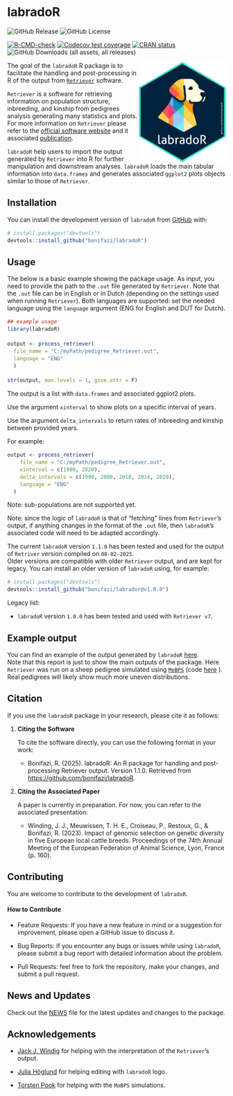 
<!-- README.md is generated from README.Rmd. Please edit that file -->

# labradoR

<!-- badges: start -->

![GitHub
Release](https://img.shields.io/github/v/release/bonifazi/labradoR)
![GitHub
License](https://img.shields.io/github/license/bonifazi/labradoR)

[![R-CMD-check](https://github.com/bonifazi/labradoR/actions/workflows/R-CMD-check.yaml/badge.svg)](https://github.com/bonifazi/labradoR/actions/workflows/R-CMD-check.yaml)
[![Codecov test
coverage](https://codecov.io/gh/bonifazi/labradoR/graph/badge.svg)](https://app.codecov.io/gh/bonifazi/labradoR)
[![CRAN
status](https://www.r-pkg.org/badges/version/labradoR)](https://CRAN.R-project.org/package=labradoR)
![GitHub Downloads (all assets, all
releases)](https://img.shields.io/github/downloads/bonifazi/labrador/total)
<!-- badges: end -->

<img src="man/figures/logo_labradoR.png" align="right" width="200"/>

The goal of the `labradoR` R package is to facilitate the handling and
post-processing in R of the output from
[`Retriever`](https://genebankdata.cgn.wur.nl/software/software.html)
software.

`Retriever` is a software for retrieving information on population
structure, inbreeding, and kinship from pedigrees analysis generating
many statistics and plots. For more information on `Retriever` please
refer to the [official software
website](https://genebankdata.cgn.wur.nl/software/software.html) and it
associated [publication](https://www.mdpi.com/2076-2615/11/5/1332).

`labradoR` help users to import the output generated by `Retriever` into
R for further manipulation and downstream analyses. `labradoR` loads the
main tabular information into `data.frames` and generates associated
`ggplot2` plots objects similar to those of `Retriever`.

## Installation

You can install the development version of `labradoR` from
[GitHub](https://github.com/) with:

``` r
# install.packages("devtools")
devtools::install_github("bonifazi/labradoR")
```

## Usage

The below is a basic example showing the package usage. As input, you
need to provide the path to the `.out` file generated by `Retriever`.
Note that the `.out` file can be in English or in Dutch (depending on
the settings used when running `Retriever`). Both languages are
supported: set the needed language using the `language` argument (ENG
for English and DUT for Dutch).

``` r
## example usage
library(labradoR)

output <- process_retriever(
  file_name = "C:/myPath/pedigree_Retriever.out",
  language = "ENG"
  )

str(output, max.levels = 1, give.attr = F)
```

The output is a list with `data.frames` and associated ggplot2 plots.

Use the argument `xinterval` to show plots on a specific interval of
years.

Use the argument `delta_intervals` to return rates of inbreeding and
kinship between provided years.

For example:

``` r
output <- process_retriever(
    file_name = "C:/myPath/pedigree_Retriever.out",
    xinterval = c(1990, 2020),
    delta_intervals = c(1990, 2000, 2010, 2014, 2020),
    language = "ENG"
  )
```

Note: sub-populations are not supported yet.

Note: since the logic of `labradoR` is that of “fetching” lines from
`Retriever`’s output, if anything changes in the format of the `.out`
file, then `labradoR`’s associated code will need to be adapted
accordingly.

The current `labradoR` version `1.1.0` has been tested and used for the
output of `Retriver` version compiled on `08-02-2025`.  
Older versions are compatible with older `Retriever` output, and are
kept for legacy. You can install an older version of `labradoR` using,
for example:

``` r
# install.packages("devtools")
devtools::install_github("bonifazi/labrador@v1.0.0")
```

Legacy list:

- `labradoR` version `1.0.0` has been tested and used with
  `Retriever v7`.

## Example output

You can find an example of the output generated by `labradoR`
[here](doc/Create_report_sheep_example.md).  
Note that this report is just to show the main outputs of the package.
Here `Retriever` was run on a sheep pedigree simulated using
[`MoBPS`](https://github.com/tpook92/MoBPS) (code
[here](dev/Simulate_sheep_test_dataset.R) ). Real pedigrees will likely
show much more uneven distributions.

## Citation

If you use the `labradoR` package in your research, please cite it as
follows:

1.  **Citing the Software**

    To cite the software directly, you can use the following format in
    your work:

    - Bonifazi, R. (2025). labradoR: An R package for handling and
      post-processing Retriever output. Version 1.1.0. Retrieved from
      <https://github.com/bonifazi/labradoR>.

2.  **Citing the Associated Paper**

    A paper is currently in preparation. For now, you can refer to the
    associated presentation:

    - Winding, J. J., Meuwissen, T. H. E., Croiseau, P., Restoux, G., &
      Bonifazi, R. (2023). Impact of genomic selection on genetic
      diversity in five European local cattle breeds. Proceedings of the
      74th Annual Meeting of the European Federation of Animal Science,
      Lyon, France (p. 160).

## Contributing

You are welcome to contribute to the development of `labradoR`.

#### How to Contribute

- Feature Requests: If you have a new feature in mind or a suggestion
  for improvement, please open a GitHub issue to discuss it.

- Bug Reports: If you encounter any bugs or issues while using
  `labradoR`, please submit a bug report with detailed information about
  the problem.

- Pull Requests: feel free to fork the repository, make your changes,
  and submit a pull request.

## News and Updates

Check out the [NEWS](NEWS.md) file for the latest updates and changes to
the package.

## Acknowledgements

- [Jack J. Windig](https://research.wur.nl/en/persons/jack-windig) for
  helping with the interpretation of the `Retriever`’s output.

- [Julia Höglund](https://github.com/juliahoglund) for helping editing
  with `labradoR` logo.

- [Torsten Pook](https://github.com/tpook92) for helping with the
  `MoBPS` simulations.
